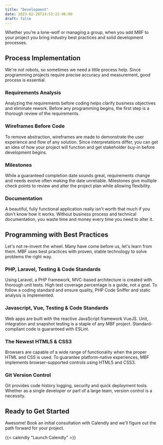 ```yaml
---
title: "Development"
date: 2023-02-28T14:53:22-06:00
draft: false
---
```

Whether you’re a lone-wolf or managing a group, when you add MBF to your project you bring industry best practices and solid development processes.

## Process Implementation

We're not robots, so sometimes we need a little process help. Since programming projects require precise accuracy and measurement, good process is essential.

### Requirements Analysis

Analyzing the requirements before coding helps clarify business objectives and eliminate rework. Before any programming begins, the first step is a thorough review of the requirements.

### Wireframes Before Code

To remove abstraction, wireframes are made to demonstrate the user experience and flow of any solution. Since interpretations differ, you can get an idea of how your project will function and get stakeholder buy-in before development begins.

### Milestones

While a guaranteed completion date sounds great, requirements change and needs evolve often making the date unreliable. Milestones give multiple check points to review and alter the project plan while allowing flexibility.

### Documentation

A beautiful, fully functional application really isn't worth that much if you don't know how it works. Without business process and technical documentation, you waste time and money every time you need to alter it.

## Programming with Best Practices

Let's not re-invent the wheel. Many have come before us, let's learn from them. MBF uses best practices with proven, stable technology to solve problems the right way.

### PHP, Laravel, Testing & Code Standards

Using Laravel, a PHP framework, MVC-based architecture is created with thorough unit tests. High test coverage percentage is a guide, not a goal. To follow a coding standard and ensure quality, PHP Code Sniffer and static analysis is implemented.

### Javascript, Vue, Testing & Code Standards

Web apps are built with the reactive JavaScript framework VueJS. Unit, integration and snapshot testing is a staple of any MBF project. Standard-compliant code is guaranteed with ESLint.

### The Newest HTML5 & CSS3

Browsers are capable of a wide range of functionality when the proper HTML and CSS is used. To guarantee platform-native experiences, MBF implements browser-supported controls using HTML5 and CSS3.

### Git Version Control

Git provides code history logging, security and quick deployment tools. Whether as a single developer or part of a large team, version control is a necessity.

## Ready to Get Started

Awesome! Book an initial consultation with Calendly and we'll figure out the path forward for your project.

{{< calendly "Launch Calendly" >}}
